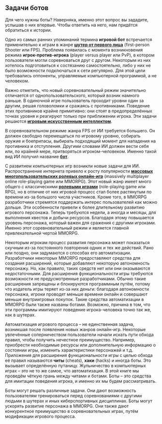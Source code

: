 ## Задачи ботов

Для чего нужны боты? Наверняка, именно этот вопрос вы зададите, услышав о них впервые. Чтобы ответить на него, нам придётся обратиться к истории.

Одно из самых ранних упоминаний термина **игровой бот** встречается применительно к играм в жанре [**шутер от первого лица**](https://ru.wikipedia.org/wiki/Шутер_от_первого_лица) (first-person Shooter или FPS). Проблема появилась с момента возникновения режима **игрок-против-игрока** (player versus player или PvP), в котором пользователи могли соревноваться друг с другом. Некоторым из них хотелось подготовиться к состязанию самостоятельно, либо у них не было возможности подключаться к сети регулярно. Для этой цели требовались оппоненты, управляемые компьютерной программой, а не человеком.

Важно отметить, что новый соревновательный режим значительно отличается от однопользовательского, который возник намного раньше. В одиночной игре пользователь проходит уровни один за другим, решая головоломки и сражаясь с противниками. Поведение этих противников крайне примитивно: они стоят в предопределённых точках уровня и реагируют только при приближении игрока. Эти задачи решаются [**игровым искусственным интеллектом**](https://ru.wikipedia.org/wiki/Игровой_искусственный_интеллект).

В соревновательном режиме жанра FPS от ИИ требуется большего. Он должен свободно перемещаться по игровому уровню, собирать оружие и боеприпасы, выбирать подходящий момент для нападения на противника и отступления. Другими словами ИИ должен вести себя или, по крайней мере, притворяться игроком-человеком. Именно такой вид ИИ получил название [**бот**](https://ru.wikipedia.org/wiki/Бот_(компьютерные_игры)).

С развитием компьютерных игр возникли новые задачи для ИИ. Распространение интернета привело к росту популярности [**массовых многопользовательских ролевых онлайн-игр**](https://ru.wikipedia.org/wiki/Массовая_многопользовательская_ролевая_онлайн-игра) (massively multiplayer online role-playing game или MMORPG). Этот новый жанр имеет много общего с классическими [**ролевыми играми**](https://ru.wikipedia.org/wiki/Компьютерная_ролевая_игра) (role-playing game или RPG), но в отличие от них игровой процесс стал более растянутым по времени из-за большого числа участников. Кроме того, в MMORPG разработчики стремятся поддержать интерес пользователей как можно дольше. Эти особенности привели к более длительному развитию игрового персонажа. Теперь требуются недели, а иногда и месяцы, для выполнения квестов и добычи ресурсов. Благодаря этому повышается уровень персонажа, который важен для сражения с другими игроками. Именно этот соревновательный режим и является главной привлекательной чертой MMORPG.

Некоторым игрокам процесс развития персонажа может показаться скучным из-за постоянного повторения одних и тех же действий. Рано или поздно, они задумаются о способах его автоматизации. Разработчики некоторых MMORPG предоставляют средства для создания расширений, которые добавляют некоторую автономность персонажу. Но, как правило, таких средств нет или они оказываются недостаточными. Для расширения функциональности игры требуются возможности не предусмотренные разработчиками. Обычно такие расширения запрещены и блокируются программным путём, потому что издатель игры теряет из-за них деньги: благодаря автономности персонажа, игроки проводят меньше времени онлайн и совершают меньше внутриигровых покупок. Такие средства автоматизации в MMORPG были также названы ботами. Возможно, причина в том, что эти программы имитируют поведение игрока-человека точно так же, как в шутерах.

Автоматизация игрового процесса – не единственная задача, возникшая после появления новых жанров онлайн-игр. Некоторые увлечённые соперничеством пользователи начали искать пути обхода правил, чтобы получить нечестное преимущество. Например, приобрести необходимые ресурсы или дополнительную информацию о состоянии игры, изменить характеристики персонажей и т.д. Приложения для расширения функциональности игры с целью обхода её правил называются **читы** (cheats), **хаки** (hacks) и иногда боты. Это вызывает определённую путаницу. Жульничество в компьютерных играх – это не то же самое, что автоматизация. В этой книге мы проведём чёткую грань между читами и ботами. Боты – это средства для имитации поведения игрока, и именно их мы будем рассматривать.

Боты могут решать различные задачи. Они дают возможность пользователям тренироваться перед соревнованиями с другими людьми в шутерах и иных киберспортивных дисциплинах. Боты могут ускорять развитие персонажа в MMORPG. Они также дают конкурентное преимущество в соревновательных играх, путём модификации игрового процесса.
